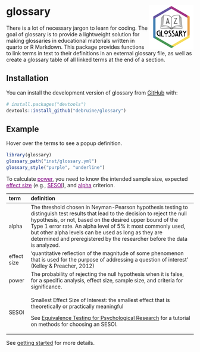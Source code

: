 
<!-- README.md is generated from README.Rmd. Please edit that file -->

# glossary <a href="https://debruine.github.io/glossary/"><img src="man/figures/logo.png" align="right" height="120" /></a>

<!-- badges: start -->
<!-- badges: end -->

There is a lot of necessary jargon to learn for coding. The goal of
glossary is to provide a lightweight solution for making glossaries in
educational materials written in quarto or R Markdown. This package
provides functions to link terms in text to their definitions in an
external glossary file, as well as create a glossary table of all linked
terms at the end of a section.

## Installation

You can install the development version of glossary from
[GitHub](https://github.com/) with:

``` r
# install.packages("devtools")
devtools::install_github("debruine/glossary")
```

## Example

Hover over the terms to see a popup definition.

``` r
library(glossary)
glossary_path("inst/glossary.yml")
glossary_style("purple", "underline")
```

<style>
a.glossary {
  color: purple;
  text-decoration: underline;
  cursor: help;
}
</style>

To calculate
<a class='glossary' title='The probability of rejecting the null hypothesis when it is false, for a specific analysis, effect size, sample size, and criteria for significance.'>power</a>,
you need to know the intended sample size, expected
<a class='glossary' title='&#39;quantitative reflection of the magnitude of some phenomenon that is used for the purpose of addressing a question of interest&#39; (Kelley &amp; Preacher, 2012)'>effect
size</a> (e.g.,
<a class='glossary' title='Smallest Effect Size of Interest: the smallest effect that is theoretically or practically meaningful  See Equivalence Testing for Psychological Research for a tutorial on methods for choosing an SESOI.'>SESOI</a>),
and
<a class='glossary' title='The threshold chosen in Neyman-Pearson hypothesis testing to distinguish test results that lead to the decision to reject the null hypothesis, or not, based on the desired upper bound of the Type 1 error rate. An alpha level of 5% it most commonly used, but other alpha levels can be used as long as they are determined and preregistered by the researcher before the data is analyzed.'>alpha</a>
criterion.

<table class="table" style="margin-left: auto; margin-right: auto;">
<thead>
<tr>
<th style="text-align:left;">
term
</th>
<th style="text-align:left;">
definition
</th>
</tr>
</thead>
<tbody>
<tr>
<td style="text-align:left;">
alpha
</td>
<td style="text-align:left;">
The threshold chosen in Neyman-Pearson hypothesis testing to distinguish
test results that lead to the decision to reject the null hypothesis, or
not, based on the desired upper bound of the Type 1 error rate. An alpha
level of 5% it most commonly used, but other alpha levels can be used as
long as they are determined and preregistered by the researcher before
the data is analyzed.
</td>
</tr>
<tr>
<td style="text-align:left;">
effect size
</td>
<td style="text-align:left;">
‘quantitative reflection of the magnitude of some phenomenon that is
used for the purpose of addressing a question of interest’ (Kelley &
Preacher, 2012)
</td>
</tr>
<tr>
<td style="text-align:left;">
power
</td>
<td style="text-align:left;">
The probability of rejecting the null hypothesis when it is false, for a
specific analysis, effect size, sample size, and criteria for
significance.
</td>
</tr>
<tr>
<td style="text-align:left;">
SESOI
</td>
<td style="text-align:left;">

Smallest Effect Size of Interest: the smallest effect that is
theoretically or practically meaningful

See [Equivalence Testing for Psychological
Research](https://doi.org/10.1177/2515245918770963) for a tutorial on
methods for choosing an SESOI.
</td>
</tr>
</tbody>
</table>

See [getting
started](https://debruine.github.io/glossary/articles/glossary.html) for
more details.
